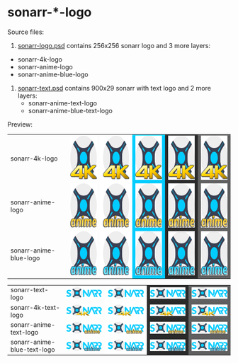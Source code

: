 # sonarr-*-logo

Source files:

1. [sonarr-logo.psd](sonarr-logo.psd) contains 256x256 sonarr logo and 3 more layers:

- sonarr-4k-logo
- sonarr-anime-logo
- sonarr-anime-blue-logo

1. [sonarr-text.psd](sonarr-text.psd) contains 900x29 sonarr with text logo and 2 more layers:
    - sonarr-anime-text-logo
    - sonarr-anime-blue-text-logo

Preview:

<table>
  <tr>
    <td>sonarr-4k-logo</td>
    <td>                                  <img src="sonarr-4k-logo/sonarr-4k.png" width="100" height="100" alt="sonarr-4k-logo"/></td>
    <td style="background-color: white">  <img src="sonarr-4k-logo/sonarr-4k.png" width="100" height="100" alt="sonarr-4k-logo"/></td>
    <td style="background-color: #00ccff"><img src="sonarr-4k-logo/sonarr-4k.png" width="100" height="100" alt="sonarr-4k-logo"/></td>
    <td style="background-color: #2a2a2a"><img src="sonarr-4k-logo/sonarr-4k.png" width="100" height="100" alt="sonarr-4k-logo"/></td>
    <td style="background-color: #606060"><img src="sonarr-4k-logo/sonarr-4k.png" width="100" height="100" alt="sonarr-4k-logo"/></td>
  </tr>
  <tr>
    <td>sonarr-anime-logo</td>
    <td>                                  <img src="sonarr-anime-logo/sonarr-anime.png" width="100" height="100" alt="sonarr-anime-logo"/></td>
    <td style="background-color: white">  <img src="sonarr-anime-logo/sonarr-anime.png" width="100" height="100" alt="sonarr-anime-logo"/></td>
    <td style="background-color: #00ccff"><img src="sonarr-anime-logo/sonarr-anime.png" width="100" height="100" alt="sonarr-anime-logo"/></td>
    <td style="background-color: #2a2a2a"><img src="sonarr-anime-logo/sonarr-anime.png" width="100" height="100" alt="sonarr-anime-logo"/></td>
    <td style="background-color: #606060"><img src="sonarr-anime-logo/sonarr-anime.png" width="100" height="100" alt="sonarr-anime-logo"/></td>
  </tr>
  <tr>
    <td>sonarr-anime-blue-logo</td>
    <td>                                  <img src="sonarr-anime-blue-logo/sonarr-anime-blue.png" width="100" height="100" alt="sonarr-anime-blue-logo"/></td>
    <td style="background-color: white">  <img src="sonarr-anime-blue-logo/sonarr-anime-blue.png" width="100" height="100" alt="sonarr-anime-blue-logo"/></td>
    <td style="background-color: #00ccff"><img src="sonarr-anime-blue-logo/sonarr-anime-blue.png" width="100" height="100" alt="sonarr-anime-blue-logo"/></td>
    <td style="background-color: #2a2a2a"><img src="sonarr-anime-blue-logo/sonarr-anime-blue.png" width="100" height="100" alt="sonarr-anime-blue-logo"/></td>
    <td style="background-color: #606060"><img src="sonarr-anime-blue-logo/sonarr-anime-blue.png" width="100" height="100" alt="sonarr-anime-blue-logo"/></td>

  </tr>
</table>

<table>
  <tr>
    <td>sonarr-text-logo</td>
    <td>                                  <img src="sonarr-text-logo/sonarr-text.png" width="200" height=auto alt="sonarr-4k-logo"/></td>
    <td style="background-color: white">  <img src="sonarr-text-logo/sonarr-text.png" width="200" height=auto alt="sonarr-4k-logo"/></td>
    <td style="background-color: #2a2a2a"><img src="sonarr-text-logo/sonarr-text.png" width="200" height=auto alt="sonarr-4k-logo"/></td>
    <td style="background-color: #606060"><img src="sonarr-text-logo/sonarr-text.png" width="200" height=auto alt="sonarr-4k-logo"/></td>
  </tr>
  <tr>
    <td>sonarr-4k-text-logo</td>
    <td>                                  <img src="sonarr-4k-text-logo/sonarr-4k-text.png" width="200" height=auto alt="sonarr-anime-logo"/></td>
    <td style="background-color: white">  <img src="sonarr-4k-text-logo/sonarr-4k-text.png" width="200" height=auto alt="sonarr-anime-logo"/></td>
    <td style="background-color: #2a2a2a"><img src="sonarr-4k-text-logo/sonarr-4k-text.png" width="200" height=auto alt="sonarr-anime-logo"/></td>
    <td style="background-color: #606060"><img src="sonarr-4k-text-logo/sonarr-4k-text.png" width="200" height=auto alt="sonarr-anime-logo"/></td>
  </tr>
  <tr>
    <td>sonarr-anime-text-logo</td>
    <td>                                  <img src="sonarr-anime-text-logo/sonarr-anime-text.png" width="200" height=auto alt="sonarr-anime-blue-logo"/></td>
    <td style="background-color: white">  <img src="sonarr-anime-text-logo/sonarr-anime-text.png" width="200" height=auto alt="sonarr-anime-blue-logo"/></td>
    <td style="background-color: #2a2a2a"><img src="sonarr-anime-text-logo/sonarr-anime-text.png" width="200" height=auto alt="sonarr-anime-blue-logo"/></td>
    <td style="background-color: #606060"><img src="sonarr-anime-text-logo/sonarr-anime-text.png" width="200" height=auto alt="sonarr-anime-blue-logo"/></td>
  </tr>
  <tr>
    <td>sonarr-anime-blue-text-logo</td>
    <td>                                  <img src="sonarr-anime-blue-text-logo/sonarr-anime-blue-text.png" width="200" height=auto alt="sonarr-anime-blue-logo"/></td>
    <td style="background-color: white">  <img src="sonarr-anime-blue-text-logo/sonarr-anime-blue-text.png" width="200" height=auto alt="sonarr-anime-blue-logo"/></td>
    <td style="background-color: #2a2a2a"><img src="sonarr-anime-blue-text-logo/sonarr-anime-blue-text.png" width="200" height=auto alt="sonarr-anime-blue-logo"/></td>
    <td style="background-color: #606060"><img src="sonarr-anime-blue-text-logo/sonarr-anime-blue-text.png" width="200" height=auto alt="sonarr-anime-blue-logo"/></td>
  </tr>
</table>
